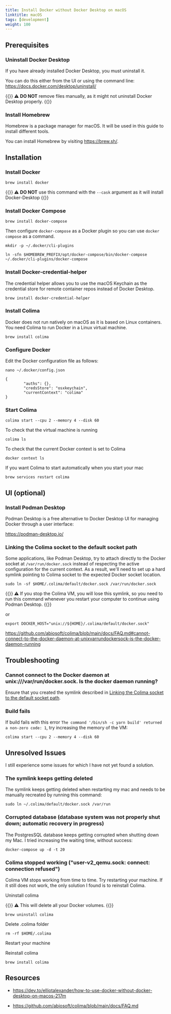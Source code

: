 ```yaml
---
title: Install Docker without Docker Desktop on macOS
linktitle: macOS
tags: [development]
weight: 100
---
```


## Prerequisites

### Uninstall Docker Desktop

If you have already installed Docker Desktop, you must uninstall it.

You can do this either from the UI or using the command line: https://docs.docker.com/desktop/uninstall/

{{<notice warning>}}
⚠️ **DO NOT** remove files manually, as it might not uninstall Docker Desktop properly.
{{</notice>}}

### Install Homebrew

Homebrew is a package manager for macOS.
It will be used in this guide to install different tools.

You can install Homebrew by visiting https://brew.sh/.

## Installation

### Install Docker

```
brew install docker
```

{{<notice warning>}}
⚠️ **DO NOT** use this command with the `--cask` argument as it will install Docker-Desktop
{{</notice>}}

### Install Docker Compose

```
brew install docker-compose
```

Then configure `docker-compose` as a Docker plugin so you can use `docker compose` as a command.

```
mkdir -p ~/.docker/cli-plugins
```

```
ln -sfn $HOMEBREW_PREFIX/opt/docker-compose/bin/docker-compose ~/.docker/cli-plugins/docker-compose
```

### Install Docker-credential-helper

The credential helper allows you to use the macOS Keychain as the credential store for remote container repos instead of Docker Desktop.

```
brew install docker-credential-helper
```

### Install Colima

Docker does not run natively on macOS as it is based on Linux containers.
You need Colima to run Docker in a Linux virtual machine.

```
brew install colima
```

### Configure Docker

Edit the Docker configuration file as follows:

```
nano ~/.docker/config.json
```

```
{
        "auths": {},
        "credsStore": "osxkeychain",
        "currentContext": "colima"
}
```

### Start Colima

```
colima start --cpu 2 --memory 4 --disk 60
```

To check that the virtual machine is running

```
colima ls
```

To check that the current Docker context is set to Colima

```
docker context ls
```

If you want Colima to start automatically when you start your mac

```
brew services restart colima
```

## UI (optional)

### Install Podman Desktop

Podman Desktop is a free alternative to Docker Desktop UI for managing Docker through a user interface:

https://podman-desktop.io/

### Linking the Colima socket to the default socket path

Some applications, like Podman Desktop, try to attach directly to the Docker socket at `/var/run/docker.sock` instead of respecting the active configuration for the current context. As a result, we'll need to set up a hard symlink pointing to Colima socket to the expected Docker socket location.

```
sudo ln -sf $HOME/.colima/default/docker.sock /var/run/docker.sock
```

{{<notice warning>}}
⚠️ If you stop the Colima VM, you will lose this symlink, so you need to run this command whenever you restart your computer to continue using Podman Desktop.
{{</notice>}}

or

```
export DOCKER_HOST="unix://${HOME}/.colima/default/docker.sock"
```

https://github.com/abiosoft/colima/blob/main/docs/FAQ.md#cannot-connect-to-the-docker-daemon-at-unixvarrundockersock-is-the-docker-daemon-running

## Troubleshooting

### Cannot connect to the Docker daemon at unix:///var/run/docker.sock. Is the docker daemon running?

Ensure that you created the symlink described in [Linking the Colima socket to the default socket path](#linking-the-colima-socket-to-the-default-socket-path).

### Build fails

If build fails with this error `The command '/bin/sh -c yarn build' returned a non-zero code: 1`, try increasing the memory of the VM:

```
colima start --cpu 2 --memory 4 --disk 60
```

## Unresolved Issues

I still experience some issues for which I have not yet found a solution.

### The symlink keeps getting deleted

The symlink keeps getting deleted when restarting my mac and needs to be manually recreated by running this command:

```
sudo ln ~/.colima/default/docker.sock /var/run
```

### Corrupted database (database system was not properly shut down; automatic recovery in progress)

The PostgresSQL database keeps getting corrupted when shutting down my Mac.
I tried increasing the waiting time, without success:

```
docker-compose up -d -t 20
```

### Colima stopped working ("user-v2_qemu.sock: connect: connection refused")

Colima VM stops working from time to time.
Try restarting your machine.
If it still does not work, the only solution I found is to reinstall Colima.

Uninstall colima

{{<notice warning>}}
⚠️ This will delete all your Docker volumes.
{{</notice>}}

```
brew uninstall colima
```

Delete .colima folder

```
rm -rf $HOME/.colima
```

Restart your machine

Reinstall colima

```
brew install colima
```

## Resources

- https://dev.to/elliotalexander/how-to-use-docker-without-docker-desktop-on-macos-217m

- https://github.com/abiosoft/colima/blob/main/docs/FAQ.md
